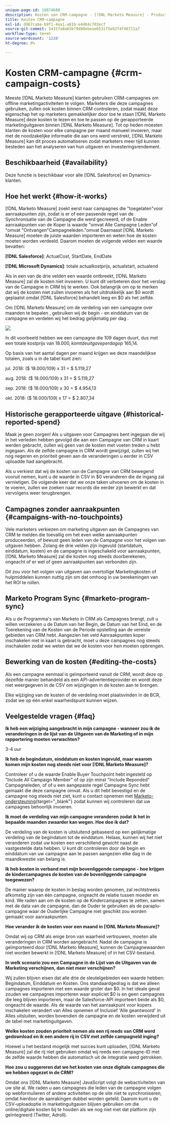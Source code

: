 ```yaml
---
unique-page-id: 18874688
description: Kosten van CRM-campagne - [!DNL Marketo Measure] - Productdocumentatie
title: Kosten CRM-campagne
exl-id: d967cabe-b9f1-4ea1-a81b-e4484c703ecf
source-git-commit: 54337a0a65b79d80ebeae6531f5e92f4f48721a7
workflow-type: tm+mt
source-wordcount: '1228'
ht-degree: 0%

---
```


# Kosten CRM-campagne {#crm-campaign-costs}

Meeste [!DNL Marketo Measure] klanten gebruiken CRM-campagnes om offline marketingactiviteiten te volgen. Marketers die deze campagnes gebruiken, zullen ook kosten binnen CRM controleren, zodat maakt deze eigenschap het op marketers gemakkelijker door toe te staan [!DNL Marketo Measure] deze kosten te lezen en toe te passen op de gerapporteerde marketinguitgaven binnen [!DNL Marketo Measure]. Tot op heden moesten klanten de kosten voor elke campagne per maand manueel invoeren, maar met de noodzakelijke informatie die aan ons werd verstrekt, [!DNL Marketo Measure] kan dit proces automatiseren zodat marketers meer tijd kunnen besteden aan het analyseren van hun uitgaven en investeringsrendement.

## Beschikbaarheid {#availability}

Deze functie is beschikbaar voor alle [!DNL Salesforce] en Dynamics-klanten.

## Hoe het werkt {#how-it-works}

[!DNL Marketo Measure] zoekt eerst naar campagnes die &quot;toegelaten&quot;voor aanraakpunten zijn, zodat is er of een passende regel van de Synchronisatie van de Campagne die werd gecreeerd, of de Enable aanraakpunten van de Koper is waarde &quot;omvat Alle Campagne Leden&quot;of &quot;omvat &quot;Ontvangen&quot;Campagneleden.&quot;omvat Daarnaast [!DNL Marketo Measure] moeten de juiste waarden importeren en weten hoe de kosten moeten worden verdeeld. Daarom moeten de volgende velden een waarde bevatten:

**[!DNL Salesforce]**: ActualCost, StartDate, EndDate

**[!DNL Microsoft Dynamics]**: totale actualkostprijs, actualstart, actualend

Als in een van de drie velden een waarde ontbreekt, [!DNL Marketo Measure] zal de kosten niet invoeren. U kunt dit verbeteren door het verslag van de Campagne in CRM bij te werken. Ook belangrijk om op te merken dat wij de kosten niet zullen invoeren als het uitdrukkelijk aan $0 wordt geplaatst omdat [!DNL Salesforce] behandelt leeg en $0 als het zelfde.

Om [!DNL Marketo Measure] om de verdeling van een campagne over maanden te bepalen , gebruiken wij de begin - en einddatum van de campagne en verdelen wij het bedrag gelijkmatig per dag .

![](assets/1.jpg)

In dit voorbeeld hebben we een campagne die 109 dagen duurt, dus met een totale kostprijs van $18.000, komt de uitgave per dag op ~$165,14.

Op basis van het aantal dagen per maand krijgen we deze maandelijkse totalen, zoals u in de tabel kunt zien:

jul. 2018: ($ 18.000/109) x 31 = $ 5.119,27

aug. 2018: ($ 18.000/109) x 31 = $ 5.119,27

sep. 2018: ($ 18.000/109) x 30 = $ 4.954,13

okt. 2018: ($ 18.000/109) x 17 = $ 2.807,34

## Historische gerapporteerde uitgave {#historical-reported-spend}

Maak je geen zorgen! Als u uitgaven voor Campagnes bent ingegaan die wij in het verleden hebben gevolgd die aan een Campagne van CRM in kaart werden gebracht, zullen wij geen van de kosten met voeten treden u hebt ingegaan. Als de zelfde campagne in CRM wordt gewijzigd, zullen wij het nog negeren en prioriteit geven aan de veranderingen u eerder in CSV uploadde had aangebracht.

Als u verkiest dat wij de kosten van de Campagne van CRM bewegend vooruit nemen, kunt u de waarde in CSV in $0 veranderen die de ingang zal vernietigen. De volgende keer dat we onze taken uitvoeren om de kosten in te voeren, zullen we zoeken naar records die eerder zijn bewerkt en dat vervolgens weer terugbrengen.

## Campagnes zonder aanraakpunten {#campaigns-with-no-touchpoints}

Vele marketers verkiezen om marketing uitgaven aan de Campagnes van CRM te melden die toevallig om het even welke aanraakpunten produceerden, of bewust geen leden van de Campagne voor het volgen van uitgaven hebben. Zolang de drie velden zijn ingevuld (startdatum, einddatum, kosten) en de campagne is ingeschakeld voor aanraakpunten, [!DNL Marketo Measure] zal die kosten nog steeds doorberekenen, ongeacht of er wel of geen aanraakpunten aan verbonden zijn.

Dit zou voor het volgen van uitgaven aan overtollige Marketingkosten of hulpmiddelen kunnen nuttig zijn om dat omhoog in uw berekeningen van het ROI te rollen.

## Marketo Program Sync {#marketo-program-sync}

Als u de Programma&#39;s van Marketo in CRM als Campagnes brengt, zult u willen verzekeren u de Datum van het Begin, de Datum van het Eind, en de Toerekening van de Kosten van de Periode opstelling aan de vereiste gebieden van CRM hebt. Aangezien het veld Aanraakpunten koper inschakelen niet in kaart is gebracht, moet u deze campagnes nog steeds inschakelen zodat we weten dat we de kosten voor hen moeten opbrengen.

## Bewerking van de kosten {#editing-the-costs}

Als een campagne eenmaal is geïmporteerd vanuit de CRM, wordt deze op dezelfde manier behandeld als een API-advertentieprovider en wordt deze niet weergegeven in de CSV om wijzigingen in de kosten aan te brengen.

Elke wijziging van de kosten of de verdeling moet plaatsvinden in de BCR, zodat we op één enkel waarheidspunt kunnen wijzen.

## Veelgestelde vragen {#faq}

**Ik heb een wijziging aangebracht in mijn campagne - wanneer zou ik de veranderingen in de lijst van de Uitgaven van de Marketing of in mijn rapportering moeten verwachten?**

3-4 uur

**Ik heb de begindatum, einddatum en kosten ingevuld, maar waarom komen mijn kosten nog steeds niet voor [!DNL Marketo Measure]?**

Controleer of u de waarde Enable Buyer Touchpoint hebt ingesteld op &quot;Include All Campaign Member&quot; of op zijn minst &quot;Include Reponded&quot; Campagneleden, of of u een aangepaste regel Campagne Sync hebt gemaakt die deze campagne omvat. Als u dit hebt bevestigd en de campagne nog steeds niet ziet, kunt u contact opnemen met [Marketo-ondersteuning](https://nation.marketo.com/t5/support/ct-p/Support){target="_blank"} zodat kunnen wij controleren dat uw campagnes behoorlijk invoeren.

**Ik moet de verdeling van mijn campagne veranderen zodat ik het in bepaalde maanden zwaarder kan wegen. Hoe doe ik dat?**

De verdeling van de kosten is uitsluitend gebaseerd op een gelijkmatige verdeling van de begindatum tot de einddatum. Helaas, kunnen wij het niet veranderen zodat uw kosten een verschillend gewicht naast de vastgestelde data hebben. U kunt dit controleren door de begin en einddatum van uw campagne aan te passen aangezien elke dag in de maandkwestie van belang is.

**Ik heb kosten in verband met mijn bovenliggende campagne - hoe krijgen de kindercampagnes de kosten van de bovenliggende campagne toegewezen?**

De manier waarop de kosten in beslag worden genomen, zal rechtstreeks afkomstig zijn van één campagne, ongeacht de relatie tussen moeder en kind. We raden aan om de kosten op de Kindercampagnes te zetten, samen met de data van de campagne, dan de Ouder te gebruiken als de paraplu-campagne waar de Ouderlijke Campagne niet geschikt zou worden gemaakt voor aanraakpunten.

**Hoe verander ik de kosten voor een maand in [!DNL Marketo Measure]?**

Omdat wij op CRM als enige bron van waarheid vertrouwen, moeten alle veranderingen in CRM worden aangebracht. Nadat de campagne is geïmporteerd door [!DNL Marketo Measure], kunnen de Campagnewaarden niet worden bewerkt in [!DNL Marketo Measure] of in het CSV-bestand.

**In welk scenario zou een Campagne in de Lijst van de Uitgaven van de Marketing verschijnen, dan niet meer verschijnen?**

Wij zullen blijven eisen dat alle drie de sleutelgebieden een waarde hebben: Begindatum, Einddatum en Kosten. Ons standaardgedrag is dat we alleen campagnes importeren met een waarde groter dan $0. In het ideale geval zouden we campagnes importeren waar expliciet $0 is en geen campagnes die leeg blijven importeren, maar de Salesforce-API importeert beide als $0, ongeacht de waarde. Als de waarde van het aanraakpunt voor kopers inschakelen verandert van Alles opnemen of Inclusief &#39;Alle geantwoord&#39; in Alles uitsluiten, worden bovendien de campagne en de kosten verwijderd uit de tabel met marketinguitgaven.

**Welke kosten zouden prioriteit nemen als een rij reeds van CRM werd gedownload en ik een andere rij in CSV met zelfde campagneId inging?**

Hoewel u het bestand mogelijk met succes kunt uploaden, [!DNL Marketo Measure] zal die rij niet gebruiken omdat wij reeds een campagne-ID met de zelfde waarde hebben die automatisch uit de integratie werd getrokken.

**Hoe zou u suggereren dat we het kosten van onze digitale campagnes die we hebben opgezet in de CRM?**

Omdat ons [!DNL Marketo Measure] JavaScript volgt de webactiviteiten van uw site al. We raden u aan campagnes die leden van de campagne volgen op webformulieren of andere activiteiten op de site niet te synchroniseren, omdat hierdoor de aanrakingen dubbel worden geteld. Daarom kunt u de CSV-uploadoptie in marketinguitgaven blijven gebruiken om die online/digitale kosten bij te houden als we nog niet met dat platform zijn geïntegreerd (Twitter, Adroll).
